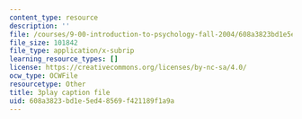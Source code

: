 ```yaml
---
content_type: resource
description: ''
file: /courses/9-00-introduction-to-psychology-fall-2004/608a3823bd1e5ed48569f421189f1a9a_10496.vtt
file_size: 101842
file_type: application/x-subrip
learning_resource_types: []
license: https://creativecommons.org/licenses/by-nc-sa/4.0/
ocw_type: OCWFile
resourcetype: Other
title: 3play caption file
uid: 608a3823-bd1e-5ed4-8569-f421189f1a9a
---
```

